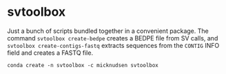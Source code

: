 # svtoolbox

Just a bunch of scripts bundled together in a convenient package. The command `svtoolbox create-bedpe` creates a BEDPE file from SV calls, and `svtoolbox create-contigs-fastq` extracts sequences from the `CONTIG` INFO field and creates a FASTQ file.

```
conda create -n svtoolbox -c micknudsen svtoolbox
```